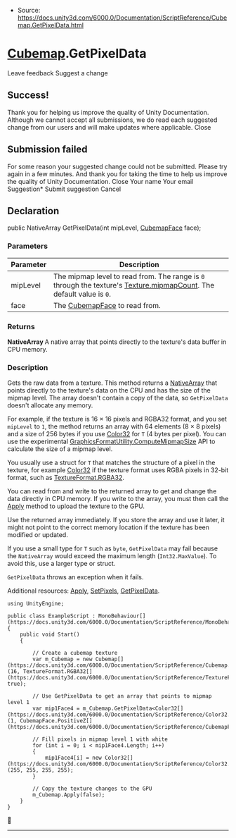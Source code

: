 * Source: https://docs.unity3d.com/6000.0/Documentation/ScriptReference/Cubemap.GetPixelData.html

#  [Cubemap](https://docs.unity3d.com/6000.0/Documentation/ScriptReference/Cubemap.html).GetPixelData
Leave feedback
Suggest a change
## Success!
Thank you for helping us improve the quality of Unity Documentation. Although we cannot accept all submissions, we do read each suggested change from our users and will make updates where applicable.
Close
## Submission failed
For some reason your suggested change could not be submitted. Please <a>try again</a> in a few minutes. And thank you for taking the time to help us improve the quality of Unity Documentation.
Close
Your name Your email Suggestion* Submit suggestion
Cancel
## Declaration
public NativeArray<T> GetPixelData(int mipLevel, [CubemapFace](https://docs.unity3d.com/6000.0/Documentation/ScriptReference/CubemapFace.html) face); 
### Parameters
Parameter | Description  
---|---  
mipLevel | The mipmap level to read from. The range is `0` through the texture's [Texture.mipmapCount](https://docs.unity3d.com/6000.0/Documentation/ScriptReference/Texture-mipmapCount.html). The default value is `0`.  
face | The [CubemapFace](https://docs.unity3d.com/6000.0/Documentation/ScriptReference/CubemapFace.html) to read from.  
### Returns
**NativeArray <T>** A native array that points directly to the texture's data buffer in CPU memory. 
### Description
Gets the raw data from a texture.
This method returns a [NativeArray<T0>](https://docs.unity3d.com/6000.0/Documentation/ScriptReference/Unity.Collections.NativeArray_1.html) that points directly to the texture's data on the CPU and has the size of the mipmap level. The array doesn't contain a copy of the data, so `GetPixelData` doesn't allocate any memory.  
  
For example, if the texture is 16 × 16 pixels and RGBA32 format, and you set `mipLevel` to `1`, the method returns an array with 64 elements (8 × 8 pixels) and a size of 256 bytes if you use [Color32](https://docs.unity3d.com/6000.0/Documentation/ScriptReference/Color32.html) for `T` (4 bytes per pixel). You can use the experimental [GraphicsFormatUtility.ComputeMipmapSize](https://docs.unity3d.com/6000.0/Documentation/ScriptReference/Experimental.Rendering.GraphicsFormatUtility.ComputeMipmapSize.html) API to calculate the size of a mipmap level.  
  
You usually use a struct for `T` that matches the structure of a pixel in the texture, for example [Color32](https://docs.unity3d.com/6000.0/Documentation/ScriptReference/Color32.html) if the texture format uses RGBA pixels in 32-bit format, such as [TextureFormat.RGBA32](https://docs.unity3d.com/6000.0/Documentation/ScriptReference/TextureFormat.RGBA32.html).  
  
You can read from and write to the returned array to get and change the data directly in CPU memory. If you write to the array, you must then call the [Apply](https://docs.unity3d.com/6000.0/Documentation/ScriptReference/Cubemap.Apply.html) method to upload the texture to the GPU.  
  
Use the returned array immediately. If you store the array and use it later, it might not point to the correct memory location if the texture has been modified or updated.  
  
If you use a small type for `T` such as `byte`, `GetPixelData` may fail because the `NativeArray` would exceed the maximum length (`Int32.MaxValue`). To avoid this, use a larger type or struct.  
  
`GetPixelData` throws an exception when it fails.  
  
Additional resources: [Apply](https://docs.unity3d.com/6000.0/Documentation/ScriptReference/Cubemap.Apply.html), [SetPixels](https://docs.unity3d.com/6000.0/Documentation/ScriptReference/Cubemap.SetPixels.html), [GetPixelData](https://docs.unity3d.com/6000.0/Documentation/ScriptReference/Cubemap.GetPixelData.html).
```
using UnityEngine;  
  
public class ExampleScript : MonoBehaviour[](https://docs.unity3d.com/6000.0/Documentation/ScriptReference/MonoBehaviour.html)
{
    public void Start()
    {  
  
        // Create a cubemap texture
        var m_Cubemap = new Cubemap[](https://docs.unity3d.com/6000.0/Documentation/ScriptReference/Cubemap.html)(16, TextureFormat.RGBA32[](https://docs.unity3d.com/6000.0/Documentation/ScriptReference/TextureFormat.RGBA32.html), true);  
  
        // Use GetPixelData to get an array that points to mipmap level 1
        var mip1Face4 = m_Cubemap.GetPixelData<Color32[](https://docs.unity3d.com/6000.0/Documentation/ScriptReference/Color32.html)>(1, CubemapFace.PositiveZ[](https://docs.unity3d.com/6000.0/Documentation/ScriptReference/CubemapFace.PositiveZ.html));  
  
        // Fill pixels in mipmap level 1 with white
        for (int i = 0; i < mip1Face4.Length; i++)
        {
            mip1Face4[i] = new Color32[](https://docs.unity3d.com/6000.0/Documentation/ScriptReference/Color32.html)(255, 255, 255, 255);
        }  
  
        // Copy the texture changes to the GPU
        m_Cubemap.Apply(false);
    }
}

```

* * *
